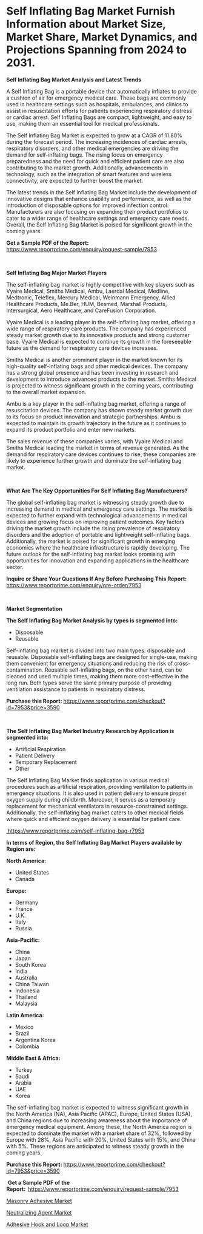 <p><h1>Self Inflating Bag Market Furnish Information about Market Size, Market Share, Market Dynamics, and Projections Spanning from 2024 to 2031.</h1></p><p><strong>Self Inflating Bag Market Analysis and Latest Trends</strong></p>
<p><p>A Self Inflating Bag is a portable device that automatically inflates to provide a cushion of air for emergency medical care. These bags are commonly used in healthcare settings such as hospitals, ambulances, and clinics to assist in resuscitation efforts for patients experiencing respiratory distress or cardiac arrest. Self Inflating Bags are compact, lightweight, and easy to use, making them an essential tool for medical professionals.</p><p>The Self Inflating Bag Market is expected to grow at a CAGR of 11.80% during the forecast period. The increasing incidences of cardiac arrests, respiratory disorders, and other medical emergencies are driving the demand for self-inflating bags. The rising focus on emergency preparedness and the need for quick and efficient patient care are also contributing to the market growth. Additionally, advancements in technology, such as the integration of smart features and wireless connectivity, are expected to further boost the market.</p><p>The latest trends in the Self Inflating Bag Market include the development of innovative designs that enhance usability and performance, as well as the introduction of disposable options for improved infection control. Manufacturers are also focusing on expanding their product portfolios to cater to a wider range of healthcare settings and emergency care needs. Overall, the Self Inflating Bag Market is poised for significant growth in the coming years.</p></p>
<p><strong>Get a Sample PDF of the Report:&nbsp;</strong> <a href="https://www.reportprime.com/enquiry/request-sample/7953">https://www.reportprime.com/enquiry/request-sample/7953</a></p>
<p>&nbsp;</p>
<p><strong>Self Inflating Bag Major Market Players</strong></p>
<p><p>The self-inflating bag market is highly competitive with key players such as Vyaire Medical, Smiths Medical, Ambu, Laerdal Medical, Medline, Medtronic, Teleflex, Mercury Medical, Weinmann Emergency, Allied Healthcare Products, Me.Ber, HUM, Besmed, Marshall Products, Intersurgical, Aero Healthcare, and CareFusion Corporation.</p><p>Vyaire Medical is a leading player in the self-inflating bag market, offering a wide range of respiratory care products. The company has experienced steady market growth due to its innovative products and strong customer base. Vyaire Medical is expected to continue its growth in the foreseeable future as the demand for respiratory care devices increases.</p><p>Smiths Medical is another prominent player in the market known for its high-quality self-inflating bags and other medical devices. The company has a strong global presence and has been investing in research and development to introduce advanced products to the market. Smiths Medical is projected to witness significant growth in the coming years, contributing to the overall market expansion.</p><p>Ambu is a key player in the self-inflating bag market, offering a range of resuscitation devices. The company has shown steady market growth due to its focus on product innovation and strategic partnerships. Ambu is expected to maintain its growth trajectory in the future as it continues to expand its product portfolio and enter new markets.</p><p>The sales revenue of these companies varies, with Vyaire Medical and Smiths Medical leading the market in terms of revenue generated. As the demand for respiratory care devices continues to rise, these companies are likely to experience further growth and dominate the self-inflating bag market.</p></p>
<p>&nbsp;</p>
<p><strong>What Are The Key Opportunities For Self Inflating Bag Manufacturers?</strong></p>
<p><p>The global self-inflating bag market is witnessing steady growth due to increasing demand in medical and emergency care settings. The market is expected to further expand with technological advancements in medical devices and growing focus on improving patient outcomes. Key factors driving the market growth include the rising prevalence of respiratory disorders and the adoption of portable and lightweight self-inflating bags. Additionally, the market is poised for significant growth in emerging economies where the healthcare infrastructure is rapidly developing. The future outlook for the self-inflating bag market looks promising with opportunities for innovation and expanding applications in the healthcare sector.</p></p>
<p><strong>Inquire or Share Your Questions If Any Before Purchasing This Report:</strong> <a href="https://www.reportprime.com/enquiry/pre-order/7953">https://www.reportprime.com/enquiry/pre-order/7953</a></p>
<p>&nbsp;</p>
<p><strong>Market Segmentation</strong></p>
<p><strong>The Self Inflating Bag Market Analysis by types is segmented into:</strong></p>
<p><ul><li>Disposable</li><li>Reusable</li></ul></p>
<p><p>Self-inflating bag market is divided into two main types: disposable and reusable. Disposable self-inflating bags are designed for single-use, making them convenient for emergency situations and reducing the risk of cross-contamination. Reusable self-inflating bags, on the other hand, can be cleaned and used multiple times, making them more cost-effective in the long run. Both types serve the same primary purpose of providing ventilation assistance to patients in respiratory distress.</p></p>
<p><strong>Purchase this Report:&nbsp;</strong><a href="https://www.reportprime.com/checkout?id=7953&price=3590">https://www.reportprime.com/checkout?id=7953&price=3590</a></p>
<p>&nbsp;</p>
<p><strong>The Self Inflating Bag Market Industry Research by Application is segmented into:</strong></p>
<p><ul><li>Artificial Respiration</li><li>Patient Delivery</li><li>Temporary Replacement</li><li>Other</li></ul></p>
<p><p>The Self Inflating Bag Market finds application in various medical procedures such as artificial respiration, providing ventilation to patients in emergency situations. It is also used in patient delivery to ensure proper oxygen supply during childbirth. Moreover, it serves as a temporary replacement for mechanical ventilators in resource-constrained settings. Additionally, the self-inflating bag market caters to other medical fields where quick and efficient oxygen delivery is essential for patient care.</p></p>
<p><a href="https://www.reportprime.com/self-inflating-bag-r7953">&nbsp;https://www.reportprime.com/self-inflating-bag-r7953</a></p>
<p><strong>In terms of Region, the Self Inflating Bag Market Players available by Region are:</strong></p>
<p>
    <p> <strong> North America: </strong>
        <ul>
            <li>United States</li>
            <li>Canada</li>
        </ul>
        </p> 
    <p> <strong> Europe: </strong>
        <ul>
            <li>Germany</li>
            <li>France</li>
            <li>U.K.</li>
            <li>Italy</li>
            <li>Russia</li>
        </ul>
        </p> 
    <p> <strong> Asia-Pacific: </strong>
        <ul>
            <li>China</li>
            <li>Japan</li>
            <li>South Korea</li>
            <li>India</li>
            <li>Australia</li>
            <li>China Taiwan</li>
            <li>Indonesia</li>
            <li>Thailand</li>
            <li>Malaysia</li>
        </ul>
        </p> 
    <p> <strong> Latin America: </strong>
        <ul>
            <li>Mexico</li>
            <li>Brazil</li>
            <li>Argentina Korea</li>
            <li>Colombia</li>
        </ul>
        </p> 
    <p> <strong> Middle East & Africa: </strong>
        <ul>
            <li>Turkey</li>
            <li>Saudi</li>
            <li>Arabia</li>
            <li>UAE</li>
            <li>Korea</li>
        </ul>
    </p>
    </p>
<p><p>The self-inflating bag market is expected to witness significant growth in the North America (NA), Asia Pacific (APAC), Europe, United States (USA), and China regions due to increasing awareness about the importance of emergency medical equipment. Among these, the North America region is expected to dominate the market with a market share of 32%, followed by Europe with 28%, Asia Pacific with 20%, United States with 15%, and China with 5%. These regions are anticipated to witness steady growth in the coming years.</p></p>
<p><strong>Purchase this Report: </strong><a href="https://www.reportprime.com/checkout?id=7953&price=3590">https://www.reportprime.com/checkout?id=7953&price=3590</a></p>
<p>&nbsp;<strong>Get a Sample PDF of the Report:&nbsp;&nbsp;</strong><a href="https://www.reportprime.com/enquiry/request-sample/7953">https://www.reportprime.com/enquiry/request-sample/7953</a></p>
<p><strong></strong></p>
<p><p><a href="https://www.linkedin.com/pulse/masonry-adhesive-market-size-growth-forecast-from-2024-2031-6eetf?trackingId=1vP3SPD6EQZ0UgNGV3WqSg%3D%3D">Masonry Adhesive Market</a></p><p><a href="https://www.linkedin.com/pulse/neutralizing-agent-market-dynamics-2024-2031-also-its-trends-fcrcf?trackingId=dOK4xSzNBvPfeOFI3qRhgQ%3D%3D">Neutralizing Agent Market</a></p><p><a href="https://www.linkedin.com/pulse/decoding-adhesive-hook-loop-market-deep-dive-latest-trends-segmentation-3j14f?trackingId=sh9lnKc1s65HE%2F86OYz9nA%3D%3D">Adhesive Hook and Loop Market</a></p></p>
